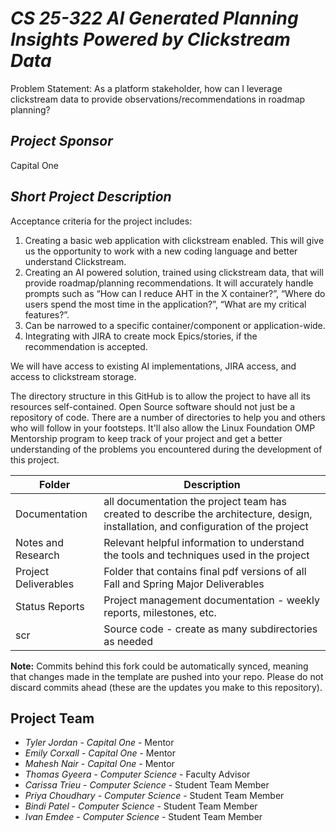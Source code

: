 # *CS 25-322 AI Generated Planning Insights Powered by Clickstream Data*
Problem Statement: As a platform stakeholder, how can I leverage clickstream data to provide observations/recommendations in roadmap planning?
## *Project Sponsor*
Capital One
## *Short Project Description*

Acceptance criteria for the project includes: 
1. Creating a basic web application with clickstream enabled. This will give us the opportunity to work with a new coding language and better understand Clickstream.
2. Creating an AI powered solution, trained using clickstream data, that will provide roadmap/planning recommendations. It will accurately handle prompts such as “How can I reduce AHT in the X container?”, “Where do users spend the most time in the application?”, “What are my critical features?”.
4. Can be narrowed to a specific container/component or application-wide.
5. Integrating with JIRA to create mock Epics/stories, if the recommendation is accepted.

We will have access to existing AI implementations, JIRA access, and access to clickstream storage. 
   
The directory structure in this GitHub is to allow the project to have all its resources self-contained.
Open Source software should not just be a repository of code.  There are a number of directories to help you and others who will 
follow in your footsteps.  It'll also allow the Linux Foundation OMP Mentorship program to keep track of your project and get
a better understanding of the problems you encountered during the development of this project. 

| Folder | Description |
|---|---|
| Documentation |  all documentation the project team has created to describe the architecture, design, installation, and configuration of the project |
| Notes and Research | Relevant helpful information to understand the tools and techniques used in the project |
| Project Deliverables | Folder that contains final pdf versions of all Fall and Spring Major Deliverables |
| Status Reports | Project management documentation - weekly reports, milestones, etc. |
| scr | Source code - create as many subdirectories as needed |

**Note:** Commits behind this fork could be automatically synced, meaning that changes made in the template are pushed into your repo. Please do not discard commits ahead (these are the updates you make to this repository).

## Project Team
- *Tyler Jordan*  - *Capital One* - Mentor
- *Emily Corxall*  - *Capital One* - Mentor
- *Mahesh Nair*  - *Capital One* - Mentor
- *Thomas Gyeera* - *Computer Science* - Faculty Advisor
- *Carissa Trieu* - *Computer Science* - Student Team Member
- *Priya Choudhary* - *Computer Science* - Student Team Member
- *Bindi Patel* - *Computer Science* - Student Team Member
- *Ivan Emdee* - *Computer Science* - Student Team Member
